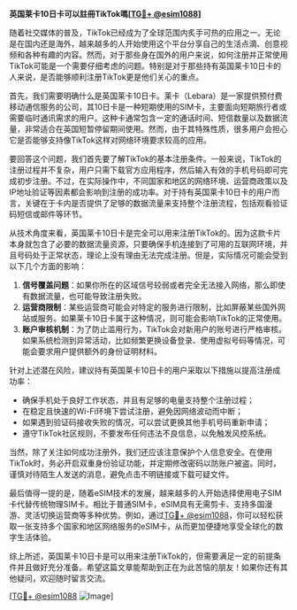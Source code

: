 **英国莱卡10日卡可以註冊TikTok嗎[[TG💪+ @esim1088](https://t.me/s/esim1088)]**

随着社交媒体的普及，TikTok已经成为了全球范围内炙手可热的应用之一。无论是在国内还是海外，越来越多的人开始使用这个平台分享自己的生活点滴、创意视频和各种有趣的内容。然而，对于那些身在国外的用户来说，如何注册并正常使用TikTok可能是一个需要仔细考虑的问题。特别是对于那些持有英国莱卡10日卡的人来说，是否能够顺利注册TikTok更是他们关心的重点。

首先，我们需要明确什么是英国莱卡10日卡。莱卡（Lebara）是一家提供预付费移动通信服务的公司，其10日卡是一种短期使用的SIM卡，主要面向短期旅行者或需要临时通讯需求的用户。这种卡通常包含一定的通话时间、短信数量以及数据流量，非常适合在英国短暂停留期间使用。然而，由于其特殊性质，很多用户会担心它是否能够支持像TikTok这样对网络环境要求较高的应用。

要回答这个问题，我们首先要了解TikTok的基本注册条件。一般来说，TikTok的注册过程并不复杂，用户只需下载官方应用程序，然后输入有效的手机号码即可完成初步注册。不过，在实际操作中，不同国家和地区的网络环境、运营商政策以及IP地址验证等因素都会影响到注册的成功率。对于持有英国莱卡10日卡的用户而言，关键在于卡内是否提供了足够的数据流量来支持整个注册流程，包括观看验证码短信或邮件等环节。

从技术角度来看，英国莱卡10日卡是完全可以用来注册TikTok的。因为这款卡片本身就包含了必要的数据流量资源，只要确保手机连接到了可用的互联网环境，并且号码处于正常状态，理论上没有理由无法完成注册。但是，实际情况可能会受到以下几个方面的影响：

1. **信号覆盖问题**：如果你所在的区域信号较弱或者完全无法接入网络，那么即使有数据流量，也可能导致注册失败。
2. **运营商限制**：某些运营商可能会对特定的服务进行限制，比如屏蔽某些国外网站或服务。如果莱卡10日卡属于这种情况，则可能会影响TikTok的正常使用。
3. **账户审核机制**：为了防止滥用行为，TikTok会对新用户的账号进行严格审核。如果系统检测到异常活动，比如频繁更换设备登录、使用虚拟号码等情况，可能会要求用户提供额外的身份证明材料。

针对上述潜在风险，建议持有英国莱卡10日卡的用户采取以下措施以提高注册成功率：

- 确保手机处于良好工作状态，并且有足够的电量支持整个注册过程；
- 在稳定且快速的Wi-Fi环境下尝试注册，避免因网络波动而中断；
- 如果遇到验证码接收失败的情况，可以尝试更换其他手机号码重新申请；
- 遵守TikTok社区规则，不要发布任何违法不良信息，以免触发风控系统。

当然，除了关注如何成功注册外，我们还应该注意保护个人信息安全。在使用TikTok时，务必开启双重身份验证功能，并定期修改密码以防账户被盗。同时，谨慎对待陌生人发送的消息，避免点击不明链接或下载可疑文件。

最后值得一提的是，随着eSIM技术的发展，越来越多的人开始选择使用电子SIM卡代替传统物理SIM卡。相比于普通SIM卡，eSIM具有无需剪卡、支持多国漫游、灵活切换运营商等多种优势。例如，通过[TG💪+ @esim1088](https://t.me/s/esim1088)，你可以轻松获取一张支持多个国家和地区网络服务的eSIM卡，从而更加便捷地享受全球化的数字生活体验。

综上所述，英国莱卡10日卡是可以用来注册TikTok的，但需要满足一定的前提条件并且做好充分准备。希望这篇文章能帮助到正在为此苦恼的朋友！如果你还有其他疑问，欢迎随时留言交流。

[[TG💪+ @esim1088](https://t.me/s/esim1088) ![Image](https://i.postimg.cc/4NQfJmqS/Snipaste-2025-05-13-00-14-12.png)]